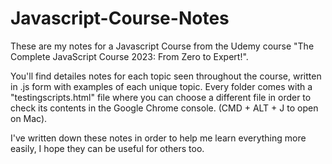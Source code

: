 # Javascript-Course-Notes
These are my notes for a Javascript Course from the Udemy course "The Complete JavaScript Course 2023: From Zero to Expert!". 

You'll find detailes notes for each topic seen throughout the course, written in .js form with examples of each unique topic. 
Every folder comes with a "testingscripts.html" file where you can choose a different file in order to check its contents in the Google Chrome console. (CMD + ALT + J to open on Mac).

I've written down these notes in order to help me learn everything more easily, I hope they can be useful for others too.
